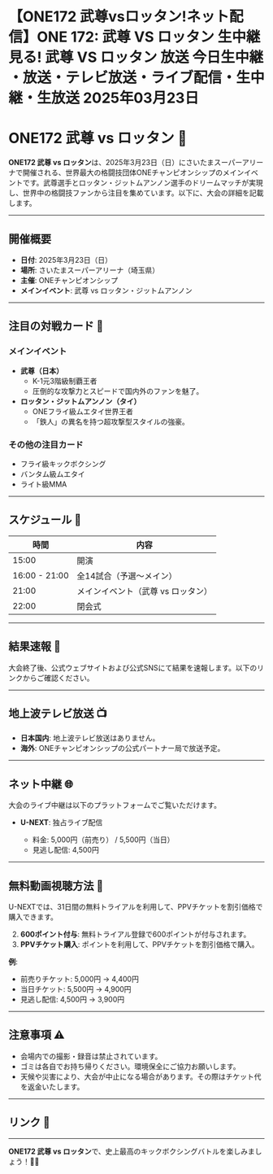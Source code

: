 # 【ONE172 武尊vsロッタン!ネット配信】ONE 172: 武尊 VS ロッタン 生中継 見る! 武尊 VS ロッタン 放送 今日生中継 ・放送・テレビ放送・ライブ配信・生中継・生放送 2025年03月23日

# ONE172 武尊 vs ロッタン 🥊  

**ONE172 武尊 vs ロッタン**は、2025年3月23日（日）にさいたまスーパーアリーナで開催される、世界最大の格闘技団体ONEチャンピオンシップのメインイベントです。武尊選手とロッタン・ジットムアンノン選手のドリームマッチが実現し、世界中の格闘技ファンから注目を集めています。以下に、大会の詳細を記載します。  

---

## 開催概要  

- **日付**: 2025年3月23日（日）  
- **場所**: さいたまスーパーアリーナ（埼玉県）  
- **主催**: ONEチャンピオンシップ  
- **メインイベント**: 武尊 vs ロッタン・ジットムアンノン  

---

## 注目の対戦カード 🥊  

### メインイベント  
- **武尊（日本）**  
  - K-1元3階級制覇王者  
  - 圧倒的な攻撃力とスピードで国内外のファンを魅了。  
- **ロッタン・ジットムアンノン（タイ）**  
  - ONEフライ級ムエタイ世界王者  
  - 「鉄人」の異名を持つ超攻撃型スタイルの強豪。  

### その他の注目カード  
- フライ級キックボクシング  
- バンタム級ムエタイ  
- ライト級MMA  

---

## スケジュール 📅  

| 時間         | 内容                  |  
|--------------|-----------------------|  
| 15:00        | 開演                  |  
| 16:00 - 21:00 | 全14試合（予選～メイン） |  
| 21:00        | メインイベント（武尊 vs ロッタン） |  
| 22:00        | 閉会式                |  

---

## 結果速報 🏁  

大会終了後、公式ウェブサイトおよび公式SNSにて結果を速報します。以下のリンクからご確認ください。  



---

## 地上波テレビ放送 📺  

- **日本国内**: 地上波テレビ放送はありません。  
- **海外**: ONEチャンピオンシップの公式パートナー局で放送予定。  

---

## ネット中継 🌐  

大会のライブ中継は以下のプラットフォームでご覧いただけます。  

- **U-NEXT**: 独占ライブ配信  

  - 料金: 5,000円（前売り） / 5,500円（当日）  
  - 見逃し配信: 4,500円  

---

## 無料動画視聴方法 🎥  

U-NEXTでは、31日間の無料トライアルを利用して、PPVチケットを割引価格で購入できます。  


2. **600ポイント付与**: 無料トライアル登録で600ポイントが付与されます。  
3. **PPVチケット購入**: ポイントを利用して、PPVチケットを割引価格で購入。  

**例**:  
- 前売りチケット: 5,000円 → 4,400円  
- 当日チケット: 5,500円 → 4,900円  
- 見逃し配信: 4,500円 → 3,900円  

---

## 注意事項 ⚠️  

- 会場内での撮影・録音は禁止されています。  
- ゴミは各自でお持ち帰りください。環境保全にご協力お願いします。  
- 天候や災害により、大会が中止になる場合があります。その際はチケット代を返金いたします。  

---

## リンク 🔗  



---

**ONE172 武尊 vs ロッタン**で、史上最高のキックボクシングバトルを楽しみましょう！🥊🔥  